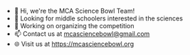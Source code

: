- 👋 Hi, we're the MCA Science Bowl Team!
- 👀 Looking for middle schoolers interested in the sciences
- 🌱 Working on organizing the competition
- 📫 Contact us at mcasciencebowl@gmail.com
- 🌐 Visit us at https://mcasciencebowl.org

<!---
mcasciencebowl/mcasciencebowl is a ✨ special ✨ repository because its `README.md` (this file) appears on your GitHub profile.
You can click the Preview link to take a look at your changes.
--->
